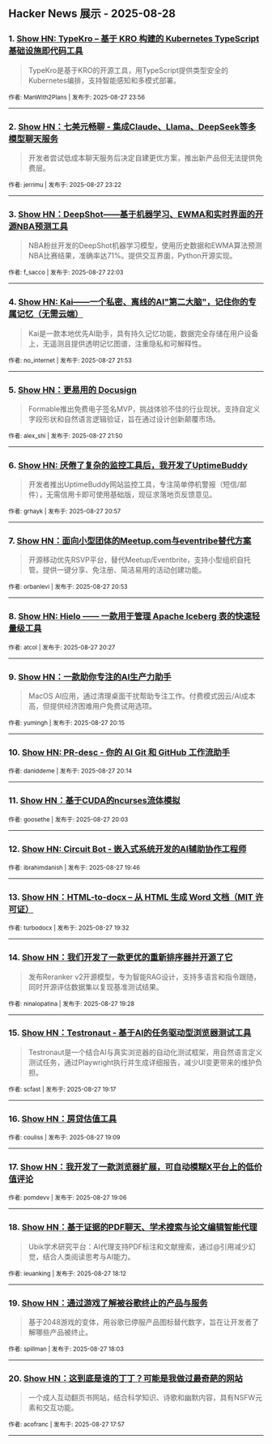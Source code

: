 ## Hacker News 展示 - 2025-08-28


### 1. [Show HN: TypeKro – 基于 KRO 构建的 Kubernetes TypeScript 基础设施即代码工具](https://news.ycombinator.com/item?id=45046739)
> TypeKro是基于KRO的开源工具，用TypeScript提供类型安全的Kubernetes编排，支持智能感知和多模式部署。

<sub>作者: ManWith2Plans | 发布于: 2025-08-27 23:56</sub>

---

### 2. [Show HN：七美元畅聊 - 集成Claude、Llama、DeepSeek等多模型聊天服务](https://news.ycombinator.com/item?id=45046513)
> 开发者尝试低成本聊天服务后决定自建更优方案，推出新产品但无法提供免费层。

<sub>作者: jerrimu | 发布于: 2025-08-27 23:22</sub>

---

### 3. [Show HN：DeepShot——基于机器学习、EWMA和实时界面的开源NBA预测工具](https://news.ycombinator.com/item?id=45045895)
> NBA粉丝开发的DeepShot机器学习模型，使用历史数据和EWMA算法预测NBA比赛结果，准确率达71%。提供交互界面，Python开源实现。

<sub>作者: f_sacco | 发布于: 2025-08-27 22:03</sub>

---

### 4. [Show HN: Kai——一个私密、离线的AI"第二大脑"，记住你的专属记忆（无需云端）](https://news.ycombinator.com/item?id=45045793)
> Kai是一款本地优先AI助手，具有持久记忆功能，数据完全存储在用户设备上，无遥测且提供透明记忆图谱，注重隐私和可解释性。

<sub>作者: no_internet | 发布于: 2025-08-27 21:53</sub>

---

### 5. [Show HN：更易用的 Docusign](https://news.ycombinator.com/item?id=45045764)
> Formable推出免费电子签名MVP，挑战体验不佳的行业现状。支持自定义字段形状和自然语言逻辑验证，旨在通过设计创新颠覆市场。

<sub>作者: alex_shi | 发布于: 2025-08-27 21:50</sub>

---

### 6. [Show HN: 厌倦了复杂的监控工具后，我开发了UptimeBuddy](https://news.ycombinator.com/item?id=45045162)
> 开发者推出UptimeBuddy网站监控工具，专注简单停机警报（短信/邮件），无需信用卡即可使用基础版，现征求落地页反馈意见。

<sub>作者: grhayk | 发布于: 2025-08-27 20:57</sub>

---

### 7. [Show HN：面向小型团体的Meetup.com与eventribe替代方案](https://news.ycombinator.com/item?id=45045116)
> 开源移动优先RSVP平台，替代Meetup/Eventbrite，支持小型组织自托管。提供一键分享、免注册、简洁易用的活动创建功能。

<sub>作者: orbanlevi | 发布于: 2025-08-27 20:53</sub>

---

### 8. [Show HN: Hielo —— 一款用于管理 Apache Iceberg 表的快速轻量级工具](https://news.ycombinator.com/item?id=45044750)

<sub>作者: atcol | 发布于: 2025-08-27 20:27</sub>

---

### 9. [Show HN：一款助你专注的AI生产力助手](https://news.ycombinator.com/item?id=45044609)
> MacOS AI应用，通过清理桌面干扰帮助专注工作。付费模式因云/AI成本高，但提供经济困难用户免费试用选项。

<sub>作者: yumingh | 发布于: 2025-08-27 20:15</sub>

---

### 10. [Show HN: PR-desc - 你的 AI Git 和 GitHub 工作流助手](https://news.ycombinator.com/item?id=45044594)

<sub>作者: daniddeme | 发布于: 2025-08-27 20:14</sub>

---

### 11. [Show HN：基于CUDA的ncurses流体模拟](https://news.ycombinator.com/item?id=45044442)

<sub>作者: goosethe | 发布于: 2025-08-27 20:03</sub>

---

### 12. [Show HN: Circuit Bot - 嵌入式系统开发的AI辅助协作工程师](https://news.ycombinator.com/item?id=45044209)

<sub>作者: ibrahimdanish | 发布于: 2025-08-27 19:46</sub>

---

### 13. [Show HN：HTML-to-docx – 从 HTML 生成 Word 文档（MIT 许可证）](https://news.ycombinator.com/item?id=45044016)

<sub>作者: turbodocx | 发布于: 2025-08-27 19:32</sub>

---

### 14. [Show HN：我们开发了一款更优的重新排序器并开源了它](https://news.ycombinator.com/item?id=45043957)
> 发布Reranker v2开源模型，专为智能RAG设计，支持多语言和指令跟随，同时开源评估数据集以复现基准测试结果。

<sub>作者: ninalopatina | 发布于: 2025-08-27 19:28</sub>

---

### 15. [Show HN：Testronaut - 基于AI的任务驱动型浏览器测试工具](https://news.ycombinator.com/item?id=45043822)
> Testronaut是一个结合AI与真实浏览器的自动化测试框架，用自然语言定义测试任务，通过Playwright执行并生成详细报告，减少UI变更带来的维护负担。

<sub>作者: scfast | 发布于: 2025-08-27 19:17</sub>

---

### 16. [Show HN：房贷估值工具](https://news.ycombinator.com/item?id=45043730)

<sub>作者: couliss | 发布于: 2025-08-27 19:09</sub>

---

### 17. [Show HN：我开发了一款浏览器扩展，可自动模糊X平台上的低价值评论](https://news.ycombinator.com/item?id=45043682)

<sub>作者: pomdevv | 发布于: 2025-08-27 19:06</sub>

---

### 18. [Show HN：基于证据的PDF聊天、学术搜索与论文编辑智能代理](https://news.ycombinator.com/item?id=45043021)
> Ubik学术研究平台：AI代理支持PDF标注和文献搜索，通过@引用减少幻觉，结合人类阅读思考与AI能力。

<sub>作者: ieuanking | 发布于: 2025-08-27 18:12</sub>

---

### 19. [Show HN：通过游戏了解被谷歌终止的产品与服务](https://news.ycombinator.com/item?id=45042917)
> 基于2048游戏的变体，用谷歌已停服产品图标替代数字，旨在让开发者了解哪些产品被终止。

<sub>作者: spillman | 发布于: 2025-08-27 18:03</sub>

---

### 20. [Show HN：这到底是谁的丁丁？可能是我做过最奇葩的网站](https://news.ycombinator.com/item?id=45042831)
> 一个成人互动翻页书网站，结合科学知识、诗歌和幽默内容，具有NSFW元素和交互功能。

<sub>作者: acofranc | 发布于: 2025-08-27 17:57</sub>

---
